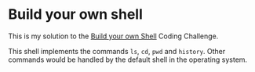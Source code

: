 # Build your own shell

This is my solution to the [Build your own Shell](https://codingchallenges.fyi/challenges/challenge-shell/) Coding Challenge. 

This shell implements the commands ```ls```, ```cd```, ```pwd``` and ```history```. Other commands would be handled by the default shell in the operating system. 